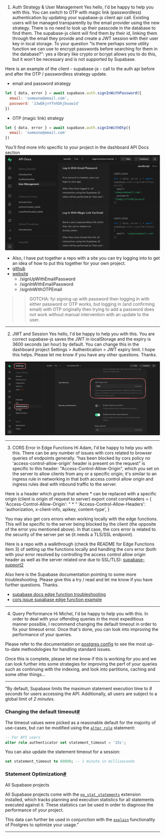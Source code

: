 1. Auth Strategy & User Management
Yes hello, I'd be happy to help you with this. You can switch to OTP with magic link (passwordless) authentication by updating your supabase-js client api call. Existing users will be managed transparently by the email provider using the new strategy. There is no need to look up their passcode in the database to find them. The supabase-js client will find them by their id, linking them through the email they provide and create a JWT session with their user key in local storage. To your question "Is there perhaps some utility function we can use to encrypt passwords before searching for them in the database?": yes a library like crypto or bcrypt allows you to do this, but it won't be necessary and is not supported by Supabase.

Here is an example of the client - supabase-js - call to the auth api before and after the OTP / passwordless strategy update.

- email and password strategy
```js
let { data, error } = await supabase.auth.signInWithPassword({
  email: 'someone@email.com',
  password: 'JJwQkjvYfnhDkjbuuwid'
})
```
- OTP (magic link) strategy
```js
let { data, error } = await supabase.auth.signInWithOtp({
  email: 'someone@email.com'
})
```

You'll find more info specific to your project in the dashboard API Docs section
![](./media/1.png)

- Also, I have put together a repo with a site you can try logging into to get an idea of how to put this together for your own project.
- [github](https://github.com/bronifty/supabase-support2)
- [website](https://supabase.tech-support.bronifty.xyz)
	- /signUpWithEmailPassword
	- /signInWithEmailPassword
	- /signInWithOTPEmail

> > GOTCHA: fyi signing up with password then logging in with either password or OTP works, but logging in (and confirming email) with OTP originally then trying to add a password does not work without manual intervention with an update to the user.

-----------
2. JWT and Session
Yes hello, I'd be happy to help you with this. You are correct supabase-js saves the JWT in localStorage and the expiry is 3600 seconds (an hour) by default. You can change this in the dashboard project Settings > Authentication > JWT expiry limit. I hope this helps. Please let me know if you have any other questions. Thanks.

![](./media/2.png)

----------
3. CORS Error in Edge Functions
Hi Adam, I'd be happy to help you with this. There can be any number of issues with cors related to browser queries of endpoints generally. “has been blocked by cors policy no 'access-control-allow-origin' header is present on the request” is specific to this header: "Access-Control-Allow-Origin", which you set on the server to allow clients from any or a specific origin; it's similar to an ingress rule in networking in that both access control allow origin and ingress rules deal with inbound traffic to the server.

Here is a header which grants that where * can be replaced with a specific origin (client is origin of request to server)
export const corsHeaders = {
  'Access-Control-Allow-Origin': " * "
  'Access-Control-Allow-Headers': 'authorization, x-client-info, apikey, content-type',
}

You may also get cors errors when working locally with the edge functions. This will be specific to the server being blocked by the client (the opposite of the error you mentioned above). In that case, the cors error is related to the security of the server per se (it needs a TLS/SSL endpoint). 

Here is a repo with a walkthrough (check the README for Edge Functions item 3) of setting up the functions locally and handling the cors error (both with your error resolved by controlling the access control allow origin header as well as the server related one due to SSL/TLS):  [supabase-support2](https://github.com/bronifty/supabase-support2.git) 

Also here is the Supabase documentation pointing to some more troubleshooting. Please give this a try / read and let me know if you have further questions. Thanks.
- [supabase docs edge function troubleshooting](https://supabase.com/docs/guides/functions/troubleshooting)
- [cors issue supabase edge function example](https://github.com/supabase/supabase/blob/master/examples/edge-functions/supabase/functions/browser-with-cors/index.ts)

---------
4. Query Performance 
Hi Michel, I'd be happy to help you with this. In order to deal with your offending queries in the most expeditious manner possible, I recommend changing the default timeout in order to fix your timeout error. Once that's done, you can look into improving the performance of your queries. 

Please refer to the documentation on [postgres config](https://supabase.com/docs/guides/database/postgres/configuration) to see the most up-to-date methodologies for handling standard issues. 

Once this is complete, please let me know if this is working for you and we can look further into some strategies for improving the perf of your queries such as continuing with the indexing, and look into partitions, caching and some other things...

--------

"By default, Supabase limits the maximum statement execution time to _8 seconds_ for users accessing the API. Additionally, all users are subject to a global limit of _2 minutes_. 
### Changing the default timeout[#](https://supabase.com/docs/guides/database/postgres/configuration#changing-the-default-timeout)

The timeout values were picked as a reasonable default for the majority of use-cases, but can be modified using the [`alter role`](https://www.postgresql.org/docs/current/sql-alterrole.html) statement:

```sql
-- For API users
alter role authenticator set statement_timeout = '15s';
```
You can also update the statement timeout for a session:
```sql
set statement_timeout to 60000; -- 1 minute in milliseconds
```
### Statement Optimization[#](https://supabase.com/docs/guides/database/postgres/configuration#statement-optimization)

All Supabase projects

All Supabase projects come with the [`pg_stat_statements`](https://www.postgresql.org/docs/current/pgstatstatements.html) extension installed, which tracks planning and execution statistics for all statements executed against it. These statistics can be used in order to diagnose the performance of your project.

This data can further be used in conjunction with the [`explain`](https://www.postgresql.org/docs/current/using-explain.html) functionality of Postgres to optimize your usage."

--------
